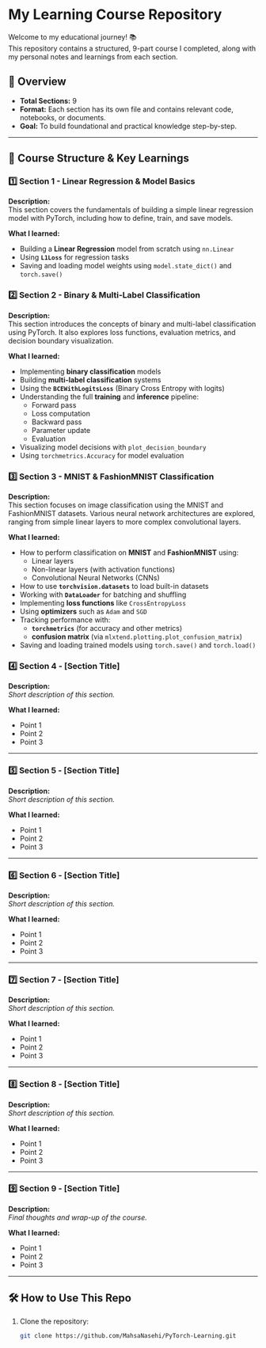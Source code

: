 # My Learning Course Repository

Welcome to my educational journey! 📚  
This repository contains a structured, 9-part course I completed, along with my personal notes and learnings from each section.

## 📌 Overview

- **Total Sections:** 9
- **Format:** Each section has its own file and contains relevant code, notebooks, or documents.
- **Goal:** To build foundational and practical knowledge step-by-step.

---

## 📂 Course Structure & Key Learnings

### 1️⃣ Section 1 - Linear Regression & Model Basics

**Description:**  
This section covers the fundamentals of building a simple linear regression model with PyTorch, including how to define, train, and save models.

**What I learned:**
- Building a **Linear Regression** model from scratch using `nn.Linear`
- Using **`L1Loss`** for regression tasks
- Saving and loading model weights using `model.state_dict()` and `torch.save()`


### 2️⃣ Section 2 - Binary & Multi-Label Classification

**Description:**  
This section introduces the concepts of binary and multi-label classification using PyTorch. It also explores loss functions, evaluation metrics, and decision boundary visualization.

**What I learned:**
- Implementing **binary classification** models
- Building **multi-label classification** systems
- Using the **`BCEWithLogitsLoss`** (Binary Cross Entropy with logits)
- Understanding the full **training** and **inference** pipeline:
  - Forward pass
  - Loss computation
  - Backward pass
  - Parameter update
  - Evaluation
- Visualizing model decisions with `plot_decision_boundary`
- Using `torchmetrics.Accuracy` for model evaluation


### 3️⃣ Section 3 - MNIST & FashionMNIST Classification

**Description:**  
This section focuses on image classification using the MNIST and FashionMNIST datasets. Various neural network architectures are explored, ranging from simple linear layers to more complex convolutional layers.

**What I learned:**
- How to perform classification on **MNIST** and **FashionMNIST** using:
  - Linear layers
  - Non-linear layers (with activation functions)
  - Convolutional Neural Networks (CNNs)
- How to use **`torchvision.datasets`** to load built-in datasets
- Working with **`DataLoader`** for batching and shuffling
- Implementing **loss functions** like `CrossEntropyLoss`
- Using **optimizers** such as `Adam` and `SGD`
- Tracking performance with:
  - **`torchmetrics`** (for accuracy and other metrics)
  - **confusion matrix** (via `mlxtend.plotting.plot_confusion_matrix`)
- Saving and loading trained models using `torch.save()` and `torch.load()`


### 4️⃣ Section 4 - [Section Title]
**Description:**  
_Short description of this section._

**What I learned:**
- Point 1
- Point 2
- Point 3

---

### 5️⃣ Section 5 - [Section Title]
**Description:**  
_Short description of this section._

**What I learned:**
- Point 1
- Point 2
- Point 3

---

### 6️⃣ Section 6 - [Section Title]
**Description:**  
_Short description of this section._

**What I learned:**
- Point 1
- Point 2
- Point 3

---

### 7️⃣ Section 7 - [Section Title]
**Description:**  
_Short description of this section._

**What I learned:**
- Point 1
- Point 2
- Point 3

---

### 8️⃣ Section 8 - [Section Title]
**Description:**  
_Short description of this section._

**What I learned:**
- Point 1
- Point 2
- Point 3

---

### 9️⃣ Section 9 - [Section Title]
**Description:**  
_Final thoughts and wrap-up of the course._

**What I learned:**
- Point 1
- Point 2
- Point 3

---

## 🛠 How to Use This Repo

1. Clone the repository:
   ```bash
   git clone https://github.com/MahsaNasehi/PyTorch-Learning.git
